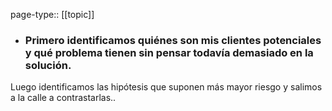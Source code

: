 page-type:: [[topic]]
- ### Primero identificamos quiénes son mis clientes potenciales y qué problema tienen sin pensar todavía demasiado en la solución.

Luego identificamos las hipótesis que suponen más mayor riesgo y salimos a la calle a contrastarlas..


